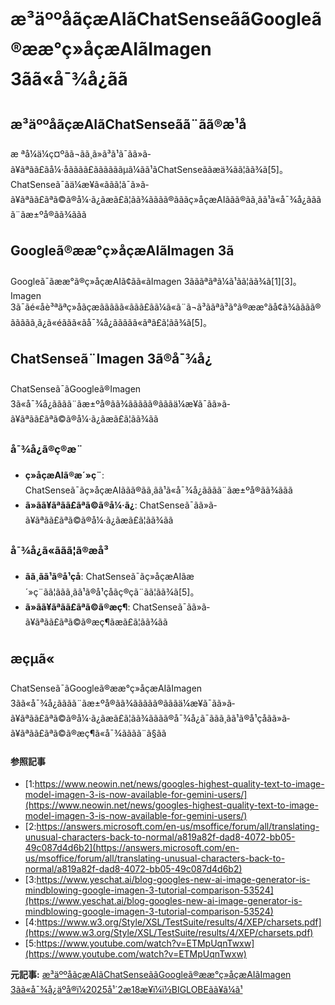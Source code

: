 # æ³äººåãçæAIãChatSenseããGoogleã®ææ°ç»åçæAIãImagen 3ãã«å¯¾å¿ãã

## æ³äººåãçæAIãChatSenseãã¨ãã®æ¹å

æ ªå¼ä¼ç¤ºãã¬ãã¸ã»ã³ã¹ã¯ãã»ã­ã¥ãªãã£ãå¼·åãããã£ããããããµã¼ãã¹ãChatSenseããæä¾ãã¦ãã¾ã[5]。ChatSenseã¯ãä¼æ¥­ã«ããã¦ã¯ã»ã­ã¥ãªãã£ãªã©ã®å¼·ã¿ãæã£ã¦ãã¾ãããã®ãããç»åçæAIããã®ãã¸ãã¹ã«å¯¾å¿ãããã¨ãæ±ºå®ãã¾ããã

## Googleã®ææ°ç»åçæAIãImagen 3ã

Googleã¯ãææ°ã®ç»åçæAIã¢ãã«ãImagen 3ãããªãªã¼ã¹ãã¦ãã¾ã[1][3]。Imagen 3ã¯ãé«åè³ªãªç»åãçæããããã«ããã£ãã¼ã«ã¨ã¬ã³ããªã³ã°ã®ææ°ãå¢ã¾ãããã®ããããã¸ã¿ã«éããã«ãå¯¾å¿ããããã«ãªã£ã¦ãã¾ã[5]。

## ChatSenseã¨Imagen 3ã®å¯¾å¿

ChatSenseã¯ãGoogleã®Imagen 3ã«å¯¾å¿ãããã¨ãæ±ºå®ãã¾ããããã®ãããä¼æ¥­ã¯ãã»ã­ã¥ãªãã£ãªã©ã®å¼·ã¿ãæã£ã¦ãã¾ãã

### å¯¾å¿ã®ç®æ¨

- **ç»åçæAIã®æ´»ç¨**: ChatSenseã¯ãç»åçæAIããã®ãã¸ãã¹ã«å¯¾å¿ãããã¨ãæ±ºå®ãã¾ããã
- **ã»ã­ã¥ãªãã£ãªã©ã®å¼·ã¿**: ChatSenseã¯ãã»ã­ã¥ãªãã£ãªã©ã®å¼·ã¿ãæã£ã¦ãã¾ãã

### å¯¾å¿ã«ããã¦ã®æå³

- **ãã¸ãã¹ã®å¹çå**: ChatSenseã¯ãç»åçæAIãæ´»ç¨ãã¦ããã¸ãã¹ã®å¹çåãç®çã¨ãã¦ãã¾ã[5]。
- **ã»ã­ã¥ãªãã£ãªã©ã®æç¶**: ChatSenseã¯ãã»ã­ã¥ãªãã£ãªã©ã®æç¶ãæã£ã¦ãã¾ãã

## æçµã«

ChatSenseã¯ãGoogleã®ææ°ç»åçæAIãImagen 3ãã«å¯¾å¿ãããã¨ãæ±ºå®ãã¾ããããã®ãããä¼æ¥­ã¯ãã»ã­ã¥ãªãã£ãªã©ã®å¼·ã¿ãæã£ã¦ãã¾ãããã®å¯¾å¿ã¯ããã¸ãã¹ã®å¹çåãã»ã­ã¥ãªãã£ãªã©ã®æç¶ã«å¯¾ãããã¨ã§ãã

#### 参照記事
- [1:https://www.neowin.net/news/googles-highest-quality-text-to-image-model-imagen-3-is-now-available-for-gemini-users/](https://www.neowin.net/news/googles-highest-quality-text-to-image-model-imagen-3-is-now-available-for-gemini-users/)
- [2:https://answers.microsoft.com/en-us/msoffice/forum/all/translating-unusual-characters-back-to-normal/a819a82f-dad8-4072-bb05-49c087d4d6b2](https://answers.microsoft.com/en-us/msoffice/forum/all/translating-unusual-characters-back-to-normal/a819a82f-dad8-4072-bb05-49c087d4d6b2)
- [3:https://www.yeschat.ai/blog-googles-new-ai-image-generator-is-mindblowing-google-imagen-3-tutorial-comparison-53524](https://www.yeschat.ai/blog-googles-new-ai-image-generator-is-mindblowing-google-imagen-3-tutorial-comparison-53524)
- [4:https://www.w3.org/Style/XSL/TestSuite/results/4/XEP/charsets.pdf](https://www.w3.org/Style/XSL/TestSuite/results/4/XEP/charsets.pdf)
- [5:https://www.youtube.com/watch?v=ETMpUqnTwxw](https://www.youtube.com/watch?v=ETMpUqnTwxw)


**元記事:** [æ³äººåãçæAIãChatSenseããGoogleã®ææ°ç»åçæAIãImagen 3ãã«å¯¾å¿äºå®ï¼2025å¹´2æ18æ¥ï¼ï½BIGLOBEãã¥ã¼ã¹](https://news.biglobe.ne.jp/economy/0218/prt_250218_0929808747.html)